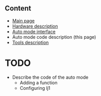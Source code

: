 Content
-------

* [Main page](help.html)
* [Hardware description](hardware.html)
* [Auto mode interface](interface.html)
* Auto mode code description (this page)
* [Tools description](tools.html)

TODO
====
* Describe the code of the auto mode
  * Adding a function
  * Configuring lj1
